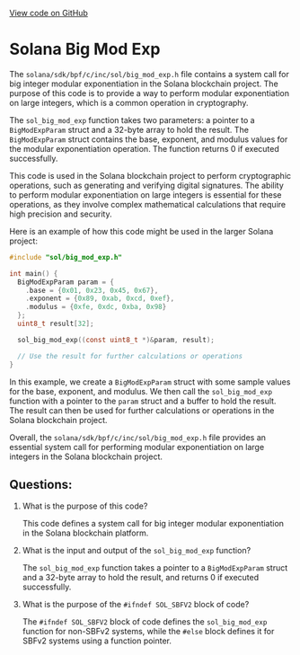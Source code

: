 [View code on GitHub](https://github.com/solana-labs/solana/blob/master/sdk/bpf/c/inc/sol/big_mod_exp.h)

# Solana Big Mod Exp

The `solana/sdk/bpf/c/inc/sol/big_mod_exp.h` file contains a system call for big integer modular exponentiation in the Solana blockchain project. The purpose of this code is to provide a way to perform modular exponentiation on large integers, which is a common operation in cryptography.

The `sol_big_mod_exp` function takes two parameters: a pointer to a `BigModExpParam` struct and a 32-byte array to hold the result. The `BigModExpParam` struct contains the base, exponent, and modulus values for the modular exponentiation operation. The function returns 0 if executed successfully.

This code is used in the Solana blockchain project to perform cryptographic operations, such as generating and verifying digital signatures. The ability to perform modular exponentiation on large integers is essential for these operations, as they involve complex mathematical calculations that require high precision and security.

Here is an example of how this code might be used in the larger Solana project:

```c
#include "sol/big_mod_exp.h"

int main() {
  BigModExpParam param = {
    .base = {0x01, 0x23, 0x45, 0x67},
    .exponent = {0x89, 0xab, 0xcd, 0xef},
    .modulus = {0xfe, 0xdc, 0xba, 0x98}
  };
  uint8_t result[32];

  sol_big_mod_exp((const uint8_t *)&param, result);

  // Use the result for further calculations or operations
}
```

In this example, we create a `BigModExpParam` struct with some sample values for the base, exponent, and modulus. We then call the `sol_big_mod_exp` function with a pointer to the `param` struct and a buffer to hold the result. The result can then be used for further calculations or operations in the Solana blockchain project.

Overall, the `solana/sdk/bpf/c/inc/sol/big_mod_exp.h` file provides an essential system call for performing modular exponentiation on large integers in the Solana blockchain project.
## Questions: 
 1. What is the purpose of this code?
    
    This code defines a system call for big integer modular exponentiation in the Solana blockchain platform.

2. What is the input and output of the `sol_big_mod_exp` function?
    
    The `sol_big_mod_exp` function takes a pointer to a `BigModExpParam` struct and a 32-byte array to hold the result, and returns 0 if executed successfully.

3. What is the purpose of the `#ifndef SOL_SBFV2` block of code?
    
    The `#ifndef SOL_SBFV2` block of code defines the `sol_big_mod_exp` function for non-SBFv2 systems, while the `#else` block defines it for SBFv2 systems using a function pointer.